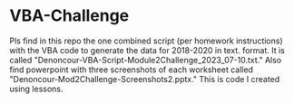 # VBA-Challenge
Pls find in this repo the one combined script (per homework instructions) with the VBA code to generate the data for 2018-2020 in text. format. It is called "Denoncour-VBA-Script-Module2Challenge_2023_07-10.txt." Also find powerpoint with three screenshots of each worksheet called "Denoncour-Mod2Challenge-Screenshots2.pptx." This is code I created using lessons.
